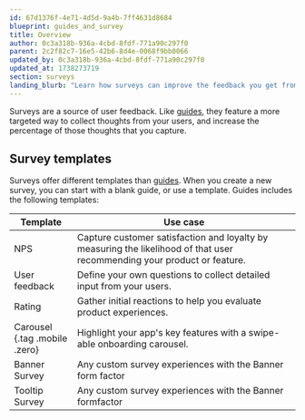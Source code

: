 ```yaml
---
id: 67d1376f-4e71-4d5d-9a4b-7ff4631d8684
blueprint: guides_and_survey
title: Overview
author: 0c3a318b-936a-4cbd-8fdf-771a90c297f0
parent: 2c2f82c7-16e5-42b6-8d4e-0068f9bb0066
updated_by: 0c3a318b-936a-4cbd-8fdf-771a90c297f0
updated_at: 1738273719
section: surveys
landing_blurb: "Learn how surveys can improve the feedback you get from your users, and preview the available templates."
---
```

Surveys are a source of user feedback. Like [guides](/docs/guides-and-surveys/guides), they feature a more targeted way to collect thoughts from your users, and increase the percentage of those thoughts that you capture.

## Survey templates

Surveys offer different templates than [guides](/docs/guides-and-surveys/guides/guide-overview#guide-templates). When you create a new survey, you can start with a blank guide, or use a template. Guides includes the following templates:

| Template      | Use case                                                                                                                 |
| ------------- | ------------------------------------------------------------------------------------------------------------------------ |
| NPS           | Capture customer satisfaction and loyalty by measuring the likelihood of that user recommending your product or feature. |
| User feedback | Define your own questions to collect detailed input from your users.                                                     |
| Rating        | Gather initial reactions to help you evaluate product experiences.                                                       |
| Carousel <br/> {.tag .mobile .zero} | Highlight your app's key features with a swipe-able onboarding carousel.                           |
| Banner Survey        | Any custom survey experiences with the Banner form factor                                                          |
| Tooltip Survey        | Any custom survey experiences with the Banner formfactor                                                         |
